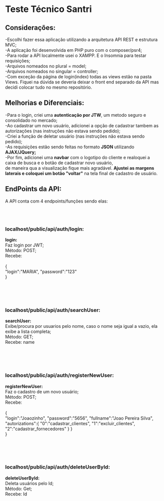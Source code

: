 # Teste Técnico Santri

## Considerações:

-Escolhi fazer essa aplicação utilizando a arquitetura API REST e estrutura MVC;<br/>
-A aplicação foi desenvolvida em PHP puro com o composer/psr4;<br/>
-Para rodar a API localmente usei o XAMPP. E o Insomnia para testar requisições;<br />
-Arquivos nomeados no plural = model;<br/>
-Arquivos nomeados no singular = controller;<br/>
-Com exceção da página de login(index) todas as views estão na pasta Views. Fiquei na dúvida se deveria deixar o front end separado da API mas decidi colocar tudo no mesmo repositório.

## Melhorias e Diferenciais:

-Para o login, criei uma **autenticação por JTW**, um metodo seguro e consolidado no mercado;</br>
-Ao cadastrar um novo usuário, adicionei a opção de cadastrar tambem as autorizações (nas instruções não estava sendo pedido);<br/>
-Criei a função de deletar usuário  (nas instruções não estava sendo pedido);<br/>
-As requisições estão sendo feitas no formato **JSON** utilizando **AJAX/JQuery;**<br/>
-Por fim, adicionei uma **navbar** com o logotipo do cliente e realoquei a caixa de busca e o botão de cadastrar novo usuário,<br/>
de maneira qua a visualização fique mais agradável. **Ajustei as margens laterais e coloquei um botão "voltar"** na tela final de cadastro de usuário.



## EndPoints da API:

A API conta com 4 endpoints/funções sendo elas:

<br/>
<br/>

### localhost/public/api/auth/login:

**login:** <br/>
Faz login por JWT;<br/>
Método: POST;<br/>
Recebe:<br/><br/>
{<br/>
	"login":"MARIA",
	"password":"123"
<br/>}

<br/>
<br/>
<br/>

### localhost/public/api/auth/searchUser:

**searchUser:** <br/>
Exibe/procura por usuarios pelo nome, caso o nome seja igual a vazio, ela exibe a lista completa;<br/>
Método: GET;<br/>
Recebe: name</br>


<br/>
<br/>
<br/>

### localhost/public/api/auth/registerNewUser:

**registerNewUser:** <br/>
Faz o cadastro de um novo usuário;<br/>
Método: POST;<br/>
Recebe:<br/><br/>
{<br/>
	"login":"Joaozinho",
 "password":"5656",
 "fullname":"Joao Pereira Silva",
 "autorizations":{
													"0":"cadastrar_clientes",
												 "1":"excluir_clientes",
												 "2":"cadastrar_fornecedores"
								}
}
<br/>}

<br/>
<br/>
<br/>

### localhost/public/api/auth/deleteUserById:

**deleteUserById:** <br/>
Deleta usuários pelo Id;<br/>
Método: Get;<br/>
Recebe: Id<br/>



